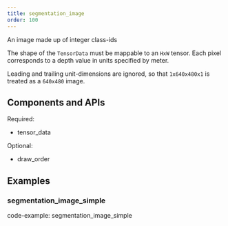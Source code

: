 ```yaml
---
title: segmentation_image
order: 100
---
```


An image made up of integer class-ids

The shape of the `TensorData` must be mappable to an `HxW` tensor.
Each pixel corresponds to a depth value in units specified by meter.

Leading and trailing unit-dimensions are ignored, so that
`1x640x480x1` is treated as a `640x480` image.

## Components and APIs

Required:
* tensor_data

Optional:
* draw_order

## Examples

### segmentation_image_simple

code-example: segmentation_image_simple


